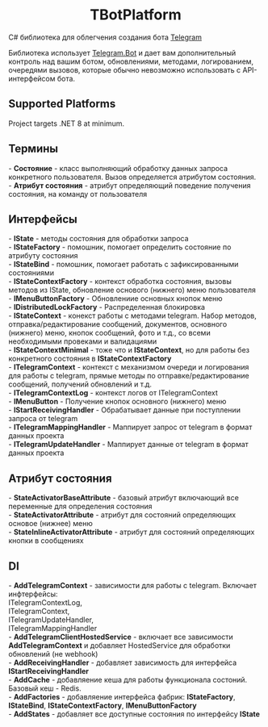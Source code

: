 <h1 align="center">TBotPlatform</h1>
C# библиотека для облегчения создания бота <a href="https://core.telegram.org/bots/api">Telegram</a>

Библиотека использует <a href="https://www.nuget.org/packages/Telegram.Bot/">Telegram.Bot</a> и дает вам дополнительный контроль над вашим ботом, обновлениями, методами, логированием, очередями вызовов, которые обычно невозможно использовать с API-интерфейсом бота.

<h2>Supported Platforms</h2>
Project targets .NET 8 at minimum.

<h2>Термины</h2>
 - <b>Состояние</b> - класс выполняющий обработку данных запроса конкретного пользователя. Вызов определяется атрибутом состояния.
 <br/>- <b>Атрибут состояния</b> - атрибут определяющий поведение получения состояния, на команду от пользователя

 <h2>Интерфейсы</h2>
  - <b>IState</b> - методы состояния для обработки запроса
  <br/>- <b>IStateFactory</b> - помошник, помогает определить состояние по атрибуту состояния
  <br/>- <b>IStateBind</b> - помошник, помогает работать с зафиксированными состояниями
  <br/>- <b>IStateContextFactory</b> - контекст обработка состояния, вызовы методов из IState, обновление основого (нижнего) меню пользователя
  <br/>- <b>IMenuButtonFactory</b> - Обновлениие основных кнопок меню
  <br/>- <b>IDistributedLockFactory</b> - Распределенная блокировка
  <br/>- <b>IStateContext</b> - конекст работы с методами telegram. Набор методов, отправка/редактирование сообщений, документов, основного (нижнего) меню, кнопок сообщений, фото и т.д., со всеми необходимыми провеками и валидациями
  <br/>- <b>IStateContextMinimal</b> - тоже что и <b>IStateContext</b>, но для работы без конкретного состояния в <b>IStateContextFactory</b>
  <br/>- <b>ITelegramContext</b> - контекст с механизмом очереди и логирования для работы с telegram, прямые методы по отправке/редактирование сообщений, получений обновлений и т.д.
  <br/>- <b>ITelegramContextLog</b> - контекст логов от ITelegramContext
  <br/>- <b>IMenuButton</b> - Получение кнопок основного (нижнего) меню
  <br/>- <b>IStartReceivingHandler</b> - Обрабатывает данные при поступлении запроса от telegram
  <br/>- <b>ITelegramMappingHandler</b> - Маппирует запрос от telegram в формат данных проекта
  <br/>- <b>ITelegramUpdateHandler</b> - Маппирует данные от telegram в формат данных проекта

<h2>Атрибут состояния</h2>
  - <b>StateActivatorBaseAttribute</b> - базовый атрибут включающий все переменные для определения состояния
  <br/>- <b>StateActivatorAttribute</b> - атрибут для состояний определяющих основое (нижнее) меню
  <br/>- <b>StateInlineActivatorAttribute</b> - атрибут для состояний определяющих кнопки в сообщениях

<h2>DI</h2>
  - <b>AddTelegramContext</b> - зависимости для работы с telegram. Включает инфтерфейсы: <br/>ITelegramContextLog</b>, <br/>ITelegramContext</b>, <br/>ITelegramUpdateHandler</b>, <br/>ITelegramMappingHandler</b>
  <br/>- <b>AddTelegramClientHostedService</b> - включает все зависимости <b>AddTelegramContext</b> и добавляет HostedService для обработки обновлений (не webhook)
  <br/>- <b>AddReceivingHandler</b> - добавляет зависимость для интерфейса <b>IStartReceivingHandler</b>
  <br/>- <b>AddCache</b> - добавляение кеша для работы функционала состоний. Базовый кеш - Redis.
  <br/>- <b>AddFactories</b> - добавляение интерфейса фабрик: <b>IStateFactory</b>, <b>IStateBind</b>, <b>IStateContextFactory</b>, <b>IMenuButtonFactory</b>
  <br/>- <b>AddStates</b> - добавляет все доступные состояния по интерфейсу <b>IState</b>